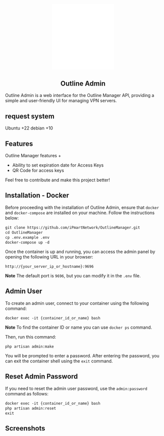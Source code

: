 <p align="center"> 
    <img src="extra/logo/logo.svg" width="200" alt="Outline Logo"> 
</p>

<h2 align="center">Outline Admin</h2>

Outline Admin is a web interface for the Outline Manager API, providing a simple and user-friendly UI for managing VPN servers.


## request system 

Ubuntu +22 debian +10

## Features

Outline Manager features +

-   Ability to set expiration date for Access Keys
-   QR Code for access keys

Feel free to contribute and make this project better!

## Installation - Docker

Before proceeding with the installation of Outline Admin, ensure that `docker` and `docker-compose` are installed on your machine. Follow the instructions below:

```
git clone https://github.com/iPmartNetwork/OutlineManager.git
cd OutlineManager
cp .env.example .env
docker-compose up -d
```

Once the container is up and running, you can access the admin panel by opening the following URL in your browser:

```
http://{your_server_ip_or_hostname}:9696
```

**Note** The default port is `9696`, but you can modify it in the `.env` file.

## Admin User

To create an admin user, connect to your container using the following command:

```
docker exec -it {container_id_or_name} bash
```

**Note** To find the container ID or name you can use `docker ps` command.

Then, run this command:

```
php artisan admin:make
```

You will be prompted to enter a password. After entering the password, you can exit the container shell using the `exit` command.

## Reset Admin Password

If you need to reset the admin user password, use the `admin:password` command as follows:

```
docker exec -it {container_id_or_name} bash
php artisan admin:reset
exit
```

## Screenshots

